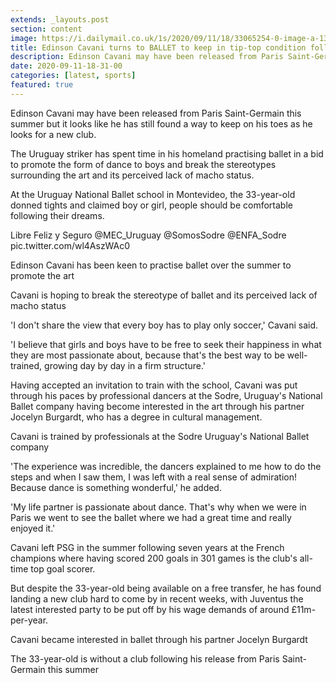```yaml
---
extends: _layouts.post
section: content
image: https://i.dailymail.co.uk/1s/2020/09/11/18/33065254-0-image-a-13_1599844700217.jpg 
title: Edinson Cavani turns to BALLET to keep in tip-top condition following PSG release 
description: Edinson Cavani may have been released from Paris Saint-Germain this summer but it looks like he has still found a way to keep on his toes as he looks for a new club. 
date: 2020-09-11-18-31-00 
categories: [latest, sports] 
featured: true 
--- 
```

Edinson Cavani may have been released from Paris Saint-Germain this summer but it looks like he has still found a way to keep on his toes as he looks for a new club.

The Uruguay striker has spent time in his homeland practising ballet in a bid to promote the form of dance to boys and break the stereotypes surrounding the art and its perceived lack of macho status.

At the Uruguay National Ballet school in Montevideo, the 33-year-old donned tights and claimed boy or girl, people should be comfortable following their dreams.

Libre Feliz y Seguro @MEC_Uruguay @SomosSodre @ENFA_Sodre pic.twitter.com/wl4AszWAc0

Edinson Cavani has been keen to practise ballet over the summer to promote the art

Cavani is hoping to break the stereotype of ballet and its perceived lack of macho status

'I don't share the view that every boy has to play only soccer,' Cavani said.

'I believe that girls and boys have to be free to seek their happiness in what they are most passionate about, because that's the best way to be well-trained, growing day by day in a firm structure.'

Having accepted an invitation to train with the school, Cavani was put through his paces by professional dancers at the Sodre, Uruguay's National Ballet company having become interested in the art through his partner Jocelyn Burgardt, who has a degree in cultural management.

Cavani is trained by professionals at the Sodre Uruguay's National Ballet company

'The experience was incredible, the dancers explained to me how to do the steps and when I saw them, I was left with a real sense of admiration! Because dance is something wonderful,' he added.

'My life partner is passionate about dance. That's why when we were in Paris we went to see the ballet where we had a great time and really enjoyed it.'

Cavani left PSG in the summer following seven years at the French champions where having scored 200 goals in 301 games is the club's all-time top goal scorer.

But despite the 33-year-old being available on a free transfer, he has found landing a new club hard to come by in recent weeks, with Juventus the latest interested party to be put off by his wage demands of around £11m-per-year. 

Cavani became interested in ballet through his partner Jocelyn Burgardt

The 33-year-old is without a club following his release from Paris Saint-Germain this summer

